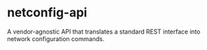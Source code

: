 # netconfig-api
A vendor-agnostic API that translates a standard REST interface into network configuration commands.
